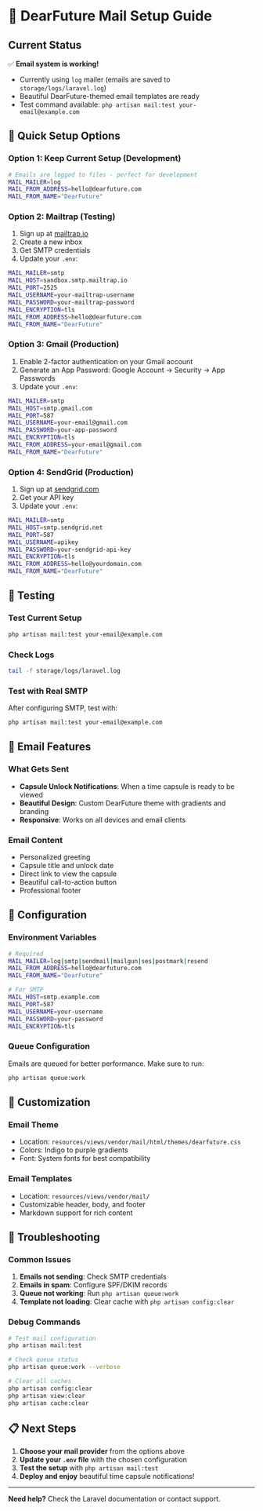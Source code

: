 # 📧 DearFuture Mail Setup Guide

## Current Status
✅ **Email system is working!** 
- Currently using `log` mailer (emails are saved to `storage/logs/laravel.log`)
- Beautiful DearFuture-themed email templates are ready
- Test command available: `php artisan mail:test your-email@example.com`

## 🚀 Quick Setup Options

### Option 1: Keep Current Setup (Development)
```bash
# Emails are logged to files - perfect for development
MAIL_MAILER=log
MAIL_FROM_ADDRESS=hello@dearfuture.com
MAIL_FROM_NAME="DearFuture"
```

### Option 2: Mailtrap (Testing)
1. Sign up at [mailtrap.io](https://mailtrap.io)
2. Create a new inbox
3. Get SMTP credentials
4. Update your `.env`:
```bash
MAIL_MAILER=smtp
MAIL_HOST=sandbox.smtp.mailtrap.io
MAIL_PORT=2525
MAIL_USERNAME=your-mailtrap-username
MAIL_PASSWORD=your-mailtrap-password
MAIL_ENCRYPTION=tls
MAIL_FROM_ADDRESS=hello@dearfuture.com
MAIL_FROM_NAME="DearFuture"
```

### Option 3: Gmail (Production)
1. Enable 2-factor authentication on your Gmail account
2. Generate an App Password: Google Account → Security → App Passwords
3. Update your `.env`:
```bash
MAIL_MAILER=smtp
MAIL_HOST=smtp.gmail.com
MAIL_PORT=587
MAIL_USERNAME=your-email@gmail.com
MAIL_PASSWORD=your-app-password
MAIL_ENCRYPTION=tls
MAIL_FROM_ADDRESS=your-email@gmail.com
MAIL_FROM_NAME="DearFuture"
```

### Option 4: SendGrid (Production)
1. Sign up at [sendgrid.com](https://sendgrid.com)
2. Get your API key
3. Update your `.env`:
```bash
MAIL_MAILER=smtp
MAIL_HOST=smtp.sendgrid.net
MAIL_PORT=587
MAIL_USERNAME=apikey
MAIL_PASSWORD=your-sendgrid-api-key
MAIL_ENCRYPTION=tls
MAIL_FROM_ADDRESS=hello@yourdomain.com
MAIL_FROM_NAME="DearFuture"
```

## 🧪 Testing

### Test Current Setup
```bash
php artisan mail:test your-email@example.com
```

### Check Logs
```bash
tail -f storage/logs/laravel.log
```

### Test with Real SMTP
After configuring SMTP, test with:
```bash
php artisan mail:test your-email@example.com
```

## 📧 Email Features

### What Gets Sent
- **Capsule Unlock Notifications**: When a time capsule is ready to be viewed
- **Beautiful Design**: Custom DearFuture theme with gradients and branding
- **Responsive**: Works on all devices and email clients

### Email Content
- Personalized greeting
- Capsule title and unlock date
- Direct link to view the capsule
- Beautiful call-to-action button
- Professional footer

## 🔧 Configuration

### Environment Variables
```bash
# Required
MAIL_MAILER=log|smtp|sendmail|mailgun|ses|postmark|resend
MAIL_FROM_ADDRESS=hello@dearfuture.com
MAIL_FROM_NAME="DearFuture"

# For SMTP
MAIL_HOST=smtp.example.com
MAIL_PORT=587
MAIL_USERNAME=your-username
MAIL_PASSWORD=your-password
MAIL_ENCRYPTION=tls
```

### Queue Configuration
Emails are queued for better performance. Make sure to run:
```bash
php artisan queue:work
```

## 🎨 Customization

### Email Theme
- Location: `resources/views/vendor/mail/html/themes/dearfuture.css`
- Colors: Indigo to purple gradients
- Font: System fonts for best compatibility

### Email Templates
- Location: `resources/views/vendor/mail/`
- Customizable header, body, and footer
- Markdown support for rich content

## 🚨 Troubleshooting

### Common Issues
1. **Emails not sending**: Check SMTP credentials
2. **Emails in spam**: Configure SPF/DKIM records
3. **Queue not working**: Run `php artisan queue:work`
4. **Template not loading**: Clear cache with `php artisan config:clear`

### Debug Commands
```bash
# Test mail configuration
php artisan mail:test

# Check queue status
php artisan queue:work --verbose

# Clear all caches
php artisan config:clear
php artisan view:clear
php artisan cache:clear
```

## 📋 Next Steps

1. **Choose your mail provider** from the options above
2. **Update your `.env` file** with the chosen configuration
3. **Test the setup** with `php artisan mail:test`
4. **Deploy and enjoy** beautiful time capsule notifications!

---

**Need help?** Check the Laravel documentation or contact support. 